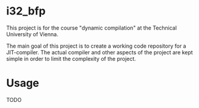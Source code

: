 # i32_bfp
This project is for the course "dynamic compilation" at the Technical University of Vienna. 

The main goal of this project is to create a working code repository for a JIT-compiler. The actual compiler and other aspects of the project are kept simple in order to limit the complexity of the project.

# Usage

TODO
